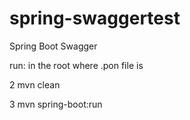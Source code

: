 # spring-swaggertest
Spring Boot Swagger

run: in the root where .pon file is

2 mvn clean

3 mvn spring-boot:run


